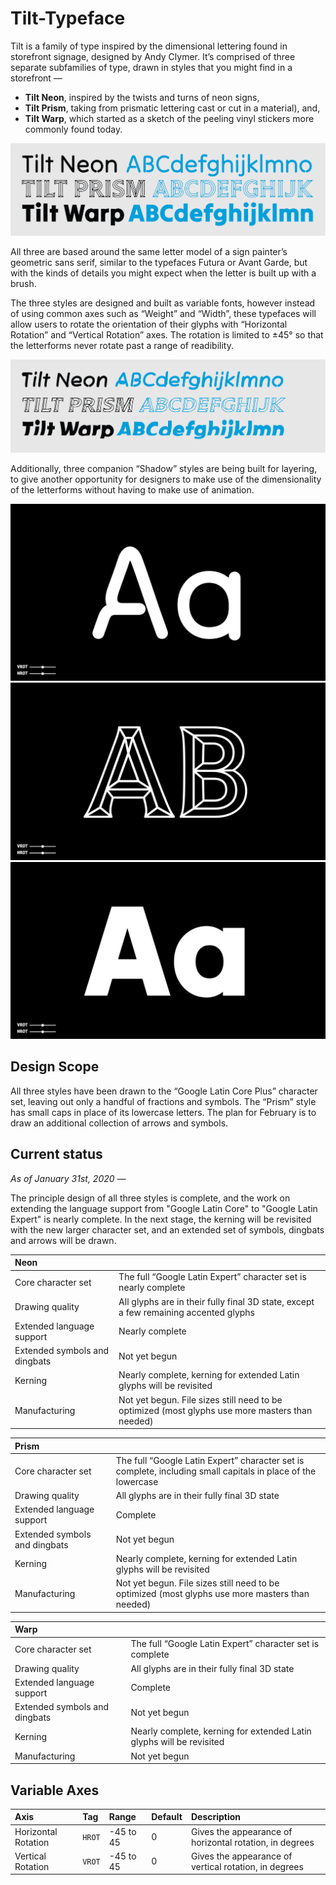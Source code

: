 # Tilt-Typeface

Tilt is a family of type inspired by the dimensional lettering found in storefront signage, designed by Andy Clymer. It’s comprised of three separate subfamilies of type, drawn in styles that you might find in a storefront — 

- **Tilt Neon**, inspired by the twists and turns of neon signs,
- **Tilt Prism**, taking from prismatic lettering cast or cut in a material), and,
- **Tilt Warp**, which started as a sketch of the peeling vinyl stickers more commonly found today.

![Tilt family overview](/images/Tilt-Family.png?raw=true "Tilt family overview")

All three are based around the same letter model of a sign painter’s geometric sans serif, similar to the typefaces Futura or Avant Garde, but with the kinds of details you might expect when the letter is built up with a brush. 

The three styles are designed and built as variable fonts, however instead of using common axes such as “Weight” and “Width”, these typefaces will allow users to rotate the orientation of their glyphs with “Horizontal Rotation” and “Vertical Rotation” axes. The rotation is limited to ±45° so that the letterforms never rotate past a range of readibility.

![Tilt family overview rotated](/images/Tilt-Family-Rotated.png?raw=true "Tilt family overview, rotated")

Additionally, three companion “Shadow” styles are being built for layering, to give another opportunity for designers to make use of the dimensionality of the letterforms without having to make use of animation.

![Tilt Neon](/images/Neon-Aa-Big.gif?raw=true "Tilt Neon")
![Tilt Prism](/images/Prism-Aa-Big.gif?raw=true "Tilt Prism")
![Tilt Warp](/images/Warp-Aa-Big.gif?raw=true "Tilt Warp")

## Design Scope

All three styles have been drawn to the “Google Latin Core Plus” character set, leaving out only a handful of fractions and symbols. The “Prism” style has small caps in place of its lowercase letters. The plan for February is to draw an additional collection of arrows and symbols.

## Current status

*As of January 31st, 2020 —*

The principle design of all three styles is complete, and the work on extending the language support from "Google Latin Core" to "Google Latin Expert" is nearly complete. In the next stage, the kerning will be revisited with the new larger character set, and an extended set of symbols, dingbats and arrows will be drawn.

| Neon | |
| :--- | :--- |
| Core character set | The full “Google Latin Expert” character set is nearly complete |
| Drawing quality | All glyphs are in their fully final 3D state, except a few remaining accented glyphs |
| Extended language support | Nearly complete |
| Extended symbols and dingbats | Not yet begun |
| Kerning | Nearly complete, kerning for extended Latin glyphs will be revisited |
| Manufacturing | Not yet begun. File sizes still need to be optimized (most glyphs use more masters than needed) |

| Prism | |
| :--- | :--- |
| Core character set | The full “Google Latin Expert” character set is complete, including small capitals in place of the lowercase |
| Drawing quality | All glyphs are in their fully final 3D state |
| Extended language support | Complete |
| Extended symbols and dingbats | Not yet begun |
| Kerning | Nearly complete, kerning for extended Latin glyphs will be revisited |
| Manufacturing | Not yet begun. File sizes still need to be optimized (most glyphs use more masters than needed) |

| Warp | |
| :--- | :--- |
| Core character set | The full “Google Latin Expert” character set is complete |
| Drawing quality | All glyphs are in their fully final 3D state |
| Extended language support |Complete |
| Extended symbols and dingbats | Not yet begun |
| Kerning | Nearly complete, kerning for extended Latin glyphs will be revisited |
| Manufacturing | Not yet begun |


## Variable Axes

| Axis | Tag | Range | Default | Description |
| :--- | :--- | :--- | :--- | :--- |
| Horizontal Rotation | `HROT` | -45 to 45 | 0 | Gives the appearance of horizontal rotation, in degrees |
| Vertical Rotation | `VROT` | -45 to 45 | 0 | Gives the appearance of vertical rotation, in degrees |
